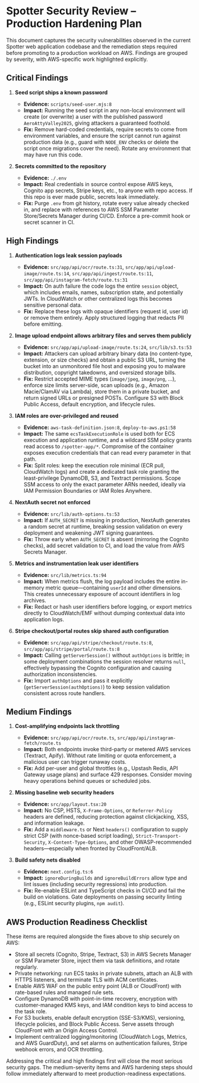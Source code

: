 # Spotter Security Review – Production Hardening Plan

This document captures the security vulnerabilities observed in the current Spotter web application codebase and the remediation steps required before promoting to a production workload on AWS. Findings are grouped by severity, with AWS-specific work highlighted explicitly.

## Critical Findings

1. **Seed script ships a known password**
   - **Evidence:** `scripts/seed-user.mjs:8`
   - **Impact:** Running the seed script in any non-local environment will create (or overwrite) a user with the published password `AeroAttyValley2025`, giving attackers a guaranteed foothold.
   - **Fix:** Remove hard-coded credentials, require secrets to come from environment variables, and ensure the script cannot run against production data (e.g., guard with `NODE_ENV` checks or delete the script once migrations cover the need). Rotate any environment that may have run this code.

2. **Secrets committed to the repository**
   - **Evidence:** `./.env`
   - **Impact:** Real credentials in source control expose AWS keys, Cognito app secrets, Stripe keys, etc., to anyone with repo access. If this repo is ever made public, secrets leak immediately.
   - **Fix:** Purge `.env` from git history, rotate every value already checked in, and replace with references to AWS SSM Parameter Store/Secrets Manager during CI/CD. Enforce a pre-commit hook or secret scanner in CI.

## High Findings

1. **Authentication logs leak session payloads**
   - **Evidence:** `src/app/api/ocr/route.ts:31`, `src/app/api/upload-image/route.ts:14`, `src/app/api/ingest/route.ts:11`, `src/app/api/instagram-fetch/route.ts:31`
   - **Impact:** On auth failure the code logs the entire `session` object, which includes emails, names, subscription state, and potentially JWTs. In CloudWatch or other centralized logs this becomes sensitive personal data.
   - **Fix:** Replace these logs with opaque identifiers (request id, user id) or remove them entirely. Apply structured logging that redacts PII before emitting.

2. **Image upload endpoint allows arbitrary files and serves them publicly**
   - **Evidence:** `src/app/api/upload-image/route.ts:24`, `src/lib/s3.ts:53`
   - **Impact:** Attackers can upload arbitrary binary data (no content-type, extension, or size checks) and obtain a public S3 URL, turning the bucket into an unmonitored file host and exposing you to malware distribution, copyright takedowns, and oversized storage bills.
   - **Fix:** Restrict accepted MIME types (`image/jpeg`, `image/png`, …), enforce size limits server-side, scan uploads (e.g., Amazon Macie/ClamAV via Lambda), store them in a private bucket, and return signed URLs or presigned POSTs. Configure S3 with Block Public Access, default encryption, and lifecycle rules.

3. **IAM roles are over-privileged and reused**
   - **Evidence:** `aws-task-definition.json:8`, `deploy-to-aws.ps1:58`
   - **Impact:** The same `ecsTaskExecutionRole` is used both for ECS execution and application runtime, and a wildcard SSM policy grants read access to `/spotter-app/*`. Compromise of the container exposes execution credentials that can read every parameter in that path.
   - **Fix:** Split roles: keep the execution role minimal (ECR pull, CloudWatch logs) and create a dedicated task role granting the least-privilege DynamoDB, S3, and Textract permissions. Scope SSM access to only the exact parameter ARNs needed, ideally via IAM Permission Boundaries or IAM Roles Anywhere.

4. **NextAuth secret not enforced**
   - **Evidence:** `src/lib/auth-options.ts:53`
   - **Impact:** If `AUTH_SECRET` is missing in production, NextAuth generates a random secret at runtime, breaking session validation on every deployment and weakening JWT signing guarantees.
   - **Fix:** Throw early when `AUTH_SECRET` is absent (mirroring the Cognito checks), add secret validation to CI, and load the value from AWS Secrets Manager.

5. **Metrics and instrumentation leak user identifiers**
   - **Evidence:** `src/lib/metrics.ts:94`
   - **Impact:** When metrics flush, the log payload includes the entire in-memory metric queue—containing `userId` and other dimensions. This creates unnecessary exposure of account identifiers in log archives.
   - **Fix:** Redact or hash user identifiers before logging, or export metrics directly to CloudWatch/EMF without dumping contextual data into application logs.

6. **Stripe checkout/portal routes skip shared auth configuration**
   - **Evidence:** `src/app/api/stripe/checkout/route.ts:8`, `src/app/api/stripe/portal/route.ts:8`
   - **Impact:** Calling `getServerSession()` without `authOptions` is brittle; in some deployment combinations the session resolver returns `null`, effectively bypassing the Cognito configuration and causing authorization inconsistencies.
   - **Fix:** Import `authOptions` and pass it explicitly (`getServerSession(authOptions)`) to keep session validation consistent across route handlers.

## Medium Findings

1. **Cost-amplifying endpoints lack throttling**
   - **Evidence:** `src/app/api/ocr/route.ts`, `src/app/api/instagram-fetch/route.ts`
   - **Impact:** Both endpoints invoke third-party or metered AWS services (Textract, Apify). Without rate limiting or quota enforcement, a malicious user can trigger runaway costs.
   - **Fix:** Add per-user and global throttles (e.g., Upstash Redis, API Gateway usage plans) and surface 429 responses. Consider moving heavy operations behind queues or scheduled jobs.

2. **Missing baseline web security headers**
   - **Evidence:** `src/app/layout.tsx:20`
   - **Impact:** No CSP, HSTS, `X-Frame-Options`, or `Referrer-Policy` headers are defined, reducing protection against clickjacking, XSS, and information leakage.
   - **Fix:** Add a `middleware.ts` or Next `headers()` configuration to supply strict CSP (with nonce-based script loading), `Strict-Transport-Security`, `X-Content-Type-Options`, and other OWASP-recommended headers—especially when fronted by CloudFront/ALB.

3. **Build safety nets disabled**
   - **Evidence:** `next.config.ts:6`
   - **Impact:** `ignoreDuringBuilds` and `ignoreBuildErrors` allow type and lint issues (including security regressions) into production.
   - **Fix:** Re-enable ESLint and TypeScript checks in CI/CD and fail the build on violations. Gate deployments on passing security linting (e.g., ESLint security plugins, `npm audit`).

## AWS Production Readiness Checklist

These items are required alongside the fixes above to ship securely on AWS:

- Store all secrets (Cognito, Stripe, Textract, S3) in AWS Secrets Manager or SSM Parameter Store, inject them via task definitions, and rotate regularly.
- Private networking: run ECS tasks in private subnets, attach an ALB with HTTPS listeners, and terminate TLS with ACM certificates.
- Enable AWS WAF on the public entry point (ALB or CloudFront) with rate-based rules and managed rule sets.
- Configure DynamoDB with point-in-time recovery, encryption with customer-managed KMS keys, and IAM condition keys to bind access to the task role.
- For S3 buckets, enable default encryption (SSE-S3/KMS), versioning, lifecycle policies, and Block Public Access. Serve assets through CloudFront with an Origin Access Control.
- Implement centralized logging/monitoring (CloudWatch Logs, Metrics, and AWS GuardDuty), and set alarms on authentication failures, Stripe webhook errors, and OCR throttling.

Addressing the critical and high findings first will close the most serious security gaps. The medium-severity items and AWS hardening steps should follow immediately afterward to meet production-readiness expectations.

